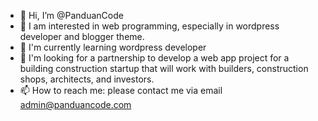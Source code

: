 - 👋 Hi, I’m @PanduanCode
- 👀 I am interested in web programming, especially in wordpress developer and blogger theme.
- 🌱 I'm currently learning wordpress developer
- 💞️ I'm looking for a partnership to develop a web app project for a building construction startup that will work with builders, construction shops, architects, and investors.
- 📫 How to reach me: please contact me via email admin@panduancode.com

<!---
PanduanCode/PanduanCode is a ✨ special ✨ repository because its `README.md` (this file) appears on your GitHub profile.
You can click the Preview link to take a look at your changes.
--->
